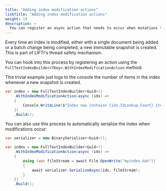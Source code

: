 ```yaml
---
title: "Adding index modification actions"
linkTitle: "Adding index modification actions"
weight: 10
description: >
  You can register an async action that needs to occur when mutations to the index are committed and a new snapshot is generated.
---
```


Every time an index is modified, either with a single document being added or a batch change being completed, a new immutable snapshot is created. 
This is part of LIFTI's thread safety mechanism.

You can hook into this process by registering an action using the `FullTextIndexBuilder<TKey>.WithIndexModificationAction` method.

This trivial example just logs to the console the number of items in the index whenever a new snapshot is created.

``` csharp
var index = new FullTextIndexBuilder<Guid>()
    .WithIndexModificationAction(async (idx) =>
    {
        Console.WriteLine($"Index now contains {idx.IdLookup.Count} items");
    })
    .Build();
```

You can also use this process to automatically serialize the index when modifications occur:

``` csharp
var serializer = new BinarySerializer<Guid>();

var index = new FullTextIndexBuilder<Guid>()
    .WithIndexModificationAction(async (idx) =>
    {
        using (var fileStream = await File.OpenWrite("myindex.dat"))
        {
            await serializer.SerializeAsync(idx, fileStream);
        }
    })
    .Build();
```
